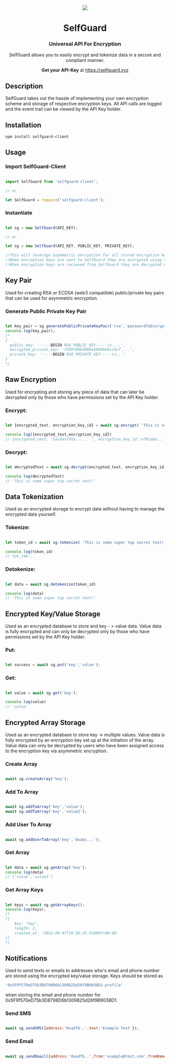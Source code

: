 <div align='center'>
  <img src='https://bafybeigfziugbx7542fy63mjyyeqtbbdpkbwj6mqu6gelkovgryvhbrglm.ipfs.w3s.link/selfguard.png'>
  <h1 align='center'> SelfGuard</h1>
  <h3 align='center'>Universal API For Encryption</h3>
  <p align='center'> SelfGuard allows you to easily encrypt and tokenize data  in a secure and compliant manner. </p>
  <p align='center'> <b>Get your API-Key</b> at <a href='https://selfguard.xyz'> https://selfguard.xyz </a>
</div>

## Description

SelfGuard takes out the hassle of implementing your own encryption scheme and storage of respective encryption keys. All API calls are logged and the event trail can be viewed by the API Key holder.  

## Installation

  `npm install selfguard-client`

## Usage

### Import SelfGuard-Client

```javascript

import SelfGuard from 'selfguard-client';

// or

let SelfGuard = require('selfguard-client');

```

### Instantiate

```javascript

let sg = new SelfGuard(API_KEY);

// or

let sg = new SelfGuard(API_KEY, PUBLIC_KEY, PRIVATE_KEY);

//This will leverage asymmetric encryption for all stored encryption keys.
//When encryption keys are sent to SelfGuard they are encrypted using the PUBLIC_KEY.
//When encryption keys are recieved from SelfGuard they are decrypted using the PRIVATE_KEY.

```
## Key Pair
Used for creating RSA or ECDSA (web3 compatible) public/private key pairs that can be used for asymmetric encryption.

### Generate Public Private Key Pair
```javascript

let key_pair = sg.generatePublicPrivateKeyPair('rsa','passwordToEncryptPrivateKey');
console.log(key_pair);
/*
{
  public_key: '-----BEGIN RSA PUBLIC KEY-----\n....',
  encrypted_private_key: '7d39f896d088e5890bb6cc4cf....',
  private_key: '-----BEGIN RSA PRIVATE KEY-----\n...'
}
*/

```

## Raw Encryption
Used for encrypting and storing any piece of data that can later be decrypted only by those who have permissions set by the API Key holder.

### Encrypt:

```javascript

let {encrypted_text, encryption_key_id} = await sg.encrypt( 'This is some super top secret text!')

console.log({encrypted_text,encryption_key_id})
// {encrypted_text: '5ac4asffda...... ', encryption_key_id:'e791a8a...'}

```

### Decrypt:

```javascript

let decryptedText = await sg.decrypt(encrypted_text, encryption_key_id)

console.log(decryptedText)
// 'This is some super top secret text!'

```
## Data Tokenization
Used as an encrypted storage to encrypt data without having to manage the encrypted data yourself.

### Tokenize:
```javascript

let token_id = await sg.tokenize( 'This is some super top secret text!')

console.log(token_id)
// tok_14A...

```

### Detokenize:

```javascript

let data = await sg.detokenize(token_id)

console.log(data)
// 'This is some super top secret text!'

```

## Encrypted Key/Value Storage
Used as an encrypted database to store and key - > value data. Value data is fully encrypted and can only be decrypted only by those who have permissions set by the API Key holder.

### Put:
```javascript

let success = await sg.put('key','value');

```

### Get:

```javascript

let value = await sg.get('key');

console.log(value)
// 'value'

```
## Encrypted Array Storage
Used as an encrypted database to store key -> multiple values. Value data is fully encrypted by an encryption key set up at the initiation of the array. Value data can only be decrypted by users who have been assigned access to the encryption key via asymmetric encryption.

### Create Array

```javascript

await sg.createArray('key');

```

### Add To Array
```javascript

await sg.addToArray('key','value');
await sg.addToArray('key','value2');

```

### Add User To Array
```javascript

await sg.addUserToArray('key','0xabc...');

```


### Get Array
```javascript

let data = await sg.getArray('key');
console.log(data)
// ['value','value2']

```

### Get Array Keys
```javascript

let keys = await sg.getArrayKeys();
console.log(keys);
/*
[{
	key: 'key',
	length: 2,
	created_at: '2022-09-07T19:58:35.616997+00:00'
}]
*/

```


## Notifications
Used to send texts or emails to addresses who's email and phone number are stored using the encrypted key/value storage. Keys should be stored as
```javascript
'0x5F9f570eD75b3D8798D6b1309825d26f9B9038D1-profile'
```
when storing the email and phone number for 0x5F9f570eD75b3D8798D6b1309825d26f9B9038D1.

### Send SMS
```javascript

await sg.sendSMS({address:'0xadfb..',text:'Example Text'});

```

### Send Email
```javascript

await sg.sendEmail({address:'0xadfb..',from:'example@test.com',fromName:'test',replyTo:'reply@test.com', reployToName:'test',subject:'Test Subject', html:'This is the content of the email'});

```